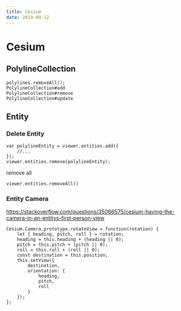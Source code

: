 ```yaml
---
title: Cesium
date: 2019-09-12
---
```

# Cesium

## PolylineCollection

    polylines.removeAll();
    PolylineCollection#add
    PolylineCollection#remove
    PolylineCollection#update

## Entity
### Delete Entity

    var polylineEntity = viewer.entities.add({
        //...
    });
    viewer.entities.remove(polylineEntity);

remove all

    viewer.entities.removeAll()

### Entity Camera
https://stackoverflow.com/questions/35066575/cesium-having-the-camera-in-an-entitys-first-person-view

    Cesium.Camera.prototype.rotateView = function(rotation) {
        let { heading, pitch, roll } = rotation;
        heading = this.heading + (heading || 0);
        pitch = this.pitch + (pitch || 0);
        roll = this.roll + (roll || 0);
        const destination = this.position;
        this.setView({
            destination,
            orientation: {
                heading,
                pitch,
                roll
            }
        });
    };